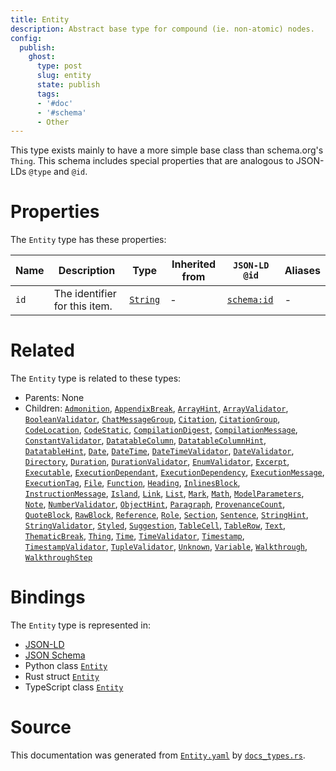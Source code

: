 ```yaml
---
title: Entity
description: Abstract base type for compound (ie. non-atomic) nodes.
config:
  publish:
    ghost:
      type: post
      slug: entity
      state: publish
      tags:
      - '#doc'
      - '#schema'
      - Other
---
```


This type exists mainly to have a more simple base class than schema.org's `Thing`.
This schema includes special properties that are analogous to JSON-LDs `@type` and `@id`.


# Properties

The `Entity` type has these properties:

| Name | Description                   | Type                                                               | Inherited from | `JSON-LD @id`                        | Aliases |
| ---- | ----------------------------- | ------------------------------------------------------------------ | -------------- | ------------------------------------ | ------- |
| `id` | The identifier for this item. | [`String`](https://stencila.ghost.io/docs/reference/schema/string) | -              | [`schema:id`](https://schema.org/id) | -       |

# Related

The `Entity` type is related to these types:

- Parents: None
- Children: [`Admonition`](https://stencila.ghost.io/docs/reference/schema/admonition), [`AppendixBreak`](https://stencila.ghost.io/docs/reference/schema/appendix-break), [`ArrayHint`](https://stencila.ghost.io/docs/reference/schema/array-hint), [`ArrayValidator`](https://stencila.ghost.io/docs/reference/schema/array-validator), [`BooleanValidator`](https://stencila.ghost.io/docs/reference/schema/boolean-validator), [`ChatMessageGroup`](https://stencila.ghost.io/docs/reference/schema/chat-message-group), [`Citation`](https://stencila.ghost.io/docs/reference/schema/citation), [`CitationGroup`](https://stencila.ghost.io/docs/reference/schema/citation-group), [`CodeLocation`](https://stencila.ghost.io/docs/reference/schema/code-location), [`CodeStatic`](https://stencila.ghost.io/docs/reference/schema/code-static), [`CompilationDigest`](https://stencila.ghost.io/docs/reference/schema/compilation-digest), [`CompilationMessage`](https://stencila.ghost.io/docs/reference/schema/compilation-message), [`ConstantValidator`](https://stencila.ghost.io/docs/reference/schema/constant-validator), [`DatatableColumn`](https://stencila.ghost.io/docs/reference/schema/datatable-column), [`DatatableColumnHint`](https://stencila.ghost.io/docs/reference/schema/datatable-column-hint), [`DatatableHint`](https://stencila.ghost.io/docs/reference/schema/datatable-hint), [`Date`](https://stencila.ghost.io/docs/reference/schema/date), [`DateTime`](https://stencila.ghost.io/docs/reference/schema/date-time), [`DateTimeValidator`](https://stencila.ghost.io/docs/reference/schema/date-time-validator), [`DateValidator`](https://stencila.ghost.io/docs/reference/schema/date-validator), [`Directory`](https://stencila.ghost.io/docs/reference/schema/directory), [`Duration`](https://stencila.ghost.io/docs/reference/schema/duration), [`DurationValidator`](https://stencila.ghost.io/docs/reference/schema/duration-validator), [`EnumValidator`](https://stencila.ghost.io/docs/reference/schema/enum-validator), [`Excerpt`](https://stencila.ghost.io/docs/reference/schema/excerpt), [`Executable`](https://stencila.ghost.io/docs/reference/schema/executable), [`ExecutionDependant`](https://stencila.ghost.io/docs/reference/schema/execution-dependant), [`ExecutionDependency`](https://stencila.ghost.io/docs/reference/schema/execution-dependency), [`ExecutionMessage`](https://stencila.ghost.io/docs/reference/schema/execution-message), [`ExecutionTag`](https://stencila.ghost.io/docs/reference/schema/execution-tag), [`File`](https://stencila.ghost.io/docs/reference/schema/file), [`Function`](https://stencila.ghost.io/docs/reference/schema/function), [`Heading`](https://stencila.ghost.io/docs/reference/schema/heading), [`InlinesBlock`](https://stencila.ghost.io/docs/reference/schema/inlines-block), [`InstructionMessage`](https://stencila.ghost.io/docs/reference/schema/instruction-message), [`Island`](https://stencila.ghost.io/docs/reference/schema/island), [`Link`](https://stencila.ghost.io/docs/reference/schema/link), [`List`](https://stencila.ghost.io/docs/reference/schema/list), [`Mark`](https://stencila.ghost.io/docs/reference/schema/mark), [`Math`](https://stencila.ghost.io/docs/reference/schema/math), [`ModelParameters`](https://stencila.ghost.io/docs/reference/schema/model-parameters), [`Note`](https://stencila.ghost.io/docs/reference/schema/note), [`NumberValidator`](https://stencila.ghost.io/docs/reference/schema/number-validator), [`ObjectHint`](https://stencila.ghost.io/docs/reference/schema/object-hint), [`Paragraph`](https://stencila.ghost.io/docs/reference/schema/paragraph), [`ProvenanceCount`](https://stencila.ghost.io/docs/reference/schema/provenance-count), [`QuoteBlock`](https://stencila.ghost.io/docs/reference/schema/quote-block), [`RawBlock`](https://stencila.ghost.io/docs/reference/schema/raw-block), [`Reference`](https://stencila.ghost.io/docs/reference/schema/reference), [`Role`](https://stencila.ghost.io/docs/reference/schema/role), [`Section`](https://stencila.ghost.io/docs/reference/schema/section), [`Sentence`](https://stencila.ghost.io/docs/reference/schema/sentence), [`StringHint`](https://stencila.ghost.io/docs/reference/schema/string-hint), [`StringValidator`](https://stencila.ghost.io/docs/reference/schema/string-validator), [`Styled`](https://stencila.ghost.io/docs/reference/schema/styled), [`Suggestion`](https://stencila.ghost.io/docs/reference/schema/suggestion), [`TableCell`](https://stencila.ghost.io/docs/reference/schema/table-cell), [`TableRow`](https://stencila.ghost.io/docs/reference/schema/table-row), [`Text`](https://stencila.ghost.io/docs/reference/schema/text), [`ThematicBreak`](https://stencila.ghost.io/docs/reference/schema/thematic-break), [`Thing`](https://stencila.ghost.io/docs/reference/schema/thing), [`Time`](https://stencila.ghost.io/docs/reference/schema/time), [`TimeValidator`](https://stencila.ghost.io/docs/reference/schema/time-validator), [`Timestamp`](https://stencila.ghost.io/docs/reference/schema/timestamp), [`TimestampValidator`](https://stencila.ghost.io/docs/reference/schema/timestamp-validator), [`TupleValidator`](https://stencila.ghost.io/docs/reference/schema/tuple-validator), [`Unknown`](https://stencila.ghost.io/docs/reference/schema/unknown), [`Variable`](https://stencila.ghost.io/docs/reference/schema/variable), [`Walkthrough`](https://stencila.ghost.io/docs/reference/schema/walkthrough), [`WalkthroughStep`](https://stencila.ghost.io/docs/reference/schema/walkthrough-step)

# Bindings

The `Entity` type is represented in:

- [JSON-LD](https://stencila.org/Entity.jsonld)
- [JSON Schema](https://stencila.org/Entity.schema.json)
- Python class [`Entity`](https://github.com/stencila/stencila/blob/main/python/python/stencila/types/entity.py)
- Rust struct [`Entity`](https://github.com/stencila/stencila/blob/main/rust/schema/src/types/entity.rs)
- TypeScript class [`Entity`](https://github.com/stencila/stencila/blob/main/ts/src/types/Entity.ts)

# Source

This documentation was generated from [`Entity.yaml`](https://github.com/stencila/stencila/blob/main/schema/Entity.yaml) by [`docs_types.rs`](https://github.com/stencila/stencila/blob/main/rust/schema-gen/src/docs_types.rs).
